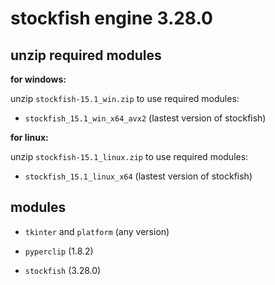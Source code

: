 # stockfish engine 3.28.0

## unzip required modules

**for windows:**

unzip `stockfish-15.1_win.zip` to use required modules:

- `stockfish_15.1_win_x64_avx2` (lastest version of stockfish)

**for linux:**

unzip `stockfish-15.1_linux.zip` to use required modules:

- `stockfish_15.1_linux_x64` (lastest version of stockfish)

## modules

- `tkinter` and `platform` (any version)

- `pyperclip` (1.8.2)

- `stockfish` (3.28.0)

